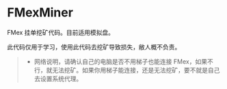# FMexMiner
FMex 挂单挖矿代码。目前适用模拟盘。

此代码仅用于学习，使用此代码去挖矿导致损失，敝人概不负责。

> - 网络说明，请确认自己的电脑是否不用梯子也能连接 FMex，如果不行，就无法挖矿。如果你用梯子能连接，还是无法挖矿，要不就是自己去设置系统代理。